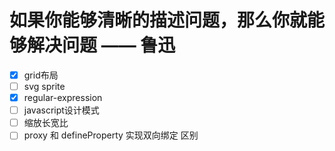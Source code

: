 

如果你能够清晰的描述问题，那么你就能够解决问题 —— 鲁迅
==


- [X] grid布局
- [ ] svg  sprite
- [x] regular-expression
- [ ] javascript设计模式
- [ ] 缩放长宽比
- [ ] proxy 和 defineProperty 实现双向绑定 区别
